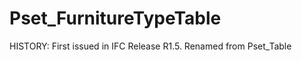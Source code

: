 # Pset_FurnitureTypeTable

<!-- end of definition -->HISTORY: First issued in IFC Release R1.5. Renamed from Pset_Table
